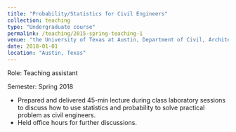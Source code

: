 ```yaml
---
title: "Probability/Statistics for Civil Engineers"
collection: teaching
type: "Undergraduate course"
permalink: /teaching/2015-spring-teaching-1
venue: "the University of Texas at Austin, Department of Civil, Architectual, and Environmental Engineering"
date: 2018-01-01
location: "Austin, Texas"
---
```


Role: Teaching assistant

Semester: Spring 2018

* Prepared and delivered 45-min lecture during class laboratory sessions to discuss how to use statistics and probability to solve practical problem as civil engineers.
* Held office hours for further discussions.
